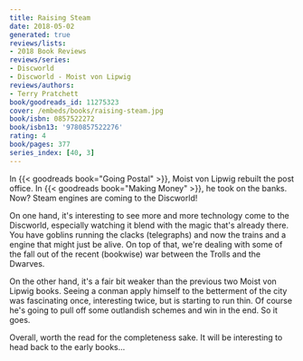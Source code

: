 ```yaml
---
title: Raising Steam
date: 2018-05-02
generated: true
reviews/lists:
- 2018 Book Reviews
reviews/series:
- Discworld
- Discworld - Moist von Lipwig
reviews/authors:
- Terry Pratchett
book/goodreads_id: 11275323
cover: /embeds/books/raising-steam.jpg
book/isbn: 0857522272
book/isbn13: '9780857522276'
rating: 4
book/pages: 377
series_index: [40, 3]
---
```

In {{< goodreads book="Going Postal" >}}, Moist von Lipwig rebuilt the post office. In {{< goodreads book="Making Money" >}}, he took on the banks. Now? Steam engines are coming to the Discworld!  

On one hand, it's interesting to see more and more technology come to the Discworld, especially watching it blend with the magic that's already there. You have goblins running the clacks (telegraphs) and now the trains and a engine that might just be alive. On top of that, we're dealing with some of the fall out of the recent (bookwise) war between the Trolls and the Dwarves.  

<!--more-->

On the other hand, it's a fair bit weaker than the previous two Moist von Lipwig books. Seeing a conman apply himself to the betterment of the city was fascinating once, interesting twice, but is starting to run thin. Of course he's going to pull off some outlandish schemes and win in the end. So it goes.  

Overall, worth the read for the completeness sake. It will be interesting to head back to the early books...